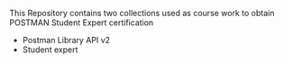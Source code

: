 This Repository contains two collections used as course work to obtain POSTMAN Student Expert certification
 * Postman Library API v2
 * Student expert
